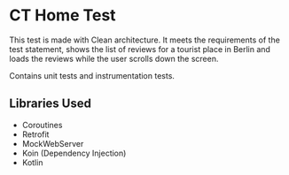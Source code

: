 #  CT Home Test

This test is made with Clean architecture. It meets the requirements of the test statement, shows the list of reviews for a tourist place in Berlin and loads the reviews while the user scrolls down the screen.

Contains unit tests and instrumentation tests.

## Libraries Used

- Coroutines
- Retrofit
- MockWebServer
- Koin (Dependency Injection)
- Kotlin
